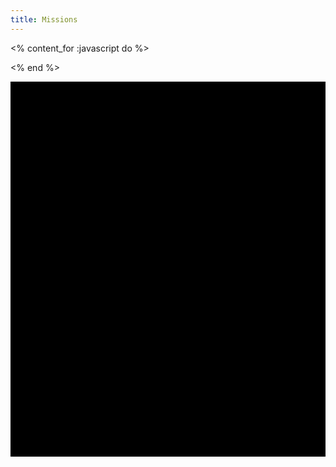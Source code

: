 ```yaml
---
title: Missions
---
```

<% content_for :javascript do %>
<script src="https://cdnjs.cloudflare.com/ajax/libs/sigma.js/2.4.0/sigma.min.js"></script>
<script src="https://cdnjs.cloudflare.com/ajax/libs/graphology/0.25.4/graphology.umd.min.js"></script>
<script>
    // Create a graphology graph
    const graph = new graphology.Graph();

    var ssys = [<% @items.find_all('/ssys/*.md').each do |s| %>
    <%= "{ name:\"#{s[:name]}\", x:#{s[:x]}, y:#{s[:y]} }," %>
    <% end %>];
    var n = ssys.length;
    for (var i=0; i<n; i++) {
        var s = ssys[i];
        graph.addNode( s.name, { label: s.name, x: s.x, y: s.y, size: 5, color: "white", borderColor: "white" } );
    }
    var jumps = [<% @items.find_all('/ssys/*.md').each do |s| s[:jumps].each do |j| %>
    <%= "{ a:\"#{s[:name]}\", b:\"#{j}\" }," %>
    <% end end %>];
    var nj = jumps.length;
    for (var i=0; i<n; i++) {
        var j = jumps[i];
        graph.addEdge( j.a, j.b, { size: 1, color: 'blue' } );
    }

    //graph.addNode("1", { label: "Node 1", x: 0, y: 0, size: 10, color: "blue" });
    //graph.addNode("2", { label: "Node 2", x: 1, y: 1, size: 20, color: "red" });
    //graph.addEdge("1", "2", { size: 5, color: "purple" });

    // Instantiate sigma.js and render the graph
    const sigmaInstance = new Sigma( graph, document.getElementById("starmap"), {
        //defaultNodeType: "bordered",
        //nodeProgramClasses: {
        //    bordered: NodeBorderProgram,
        //},
    } );
</script>
<% end %>

<div id="starmap" style="width: 100%; height: 600px; background: black"></div>
